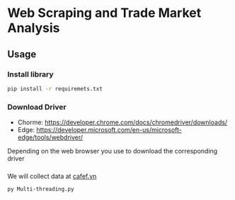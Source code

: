 # Web Scraping and Trade Market Analysis

## Usage
### Install library
```bash
pip install -r requiremets.txt
```

### Download Driver
- Chorme: https://developer.chrome.com/docs/chromedriver/downloads/
- Edge: https://developer.microsoft.com/en-us/microsoft-edge/tools/webdriver/

Depending on the web browser you use to download the corresponding driver

###
We will collect data at [cafef.vn](https://s.cafef.vn/lich-su-giao-dich-vnindex-1.chn)
```bash
py Multi-threading.py
```


